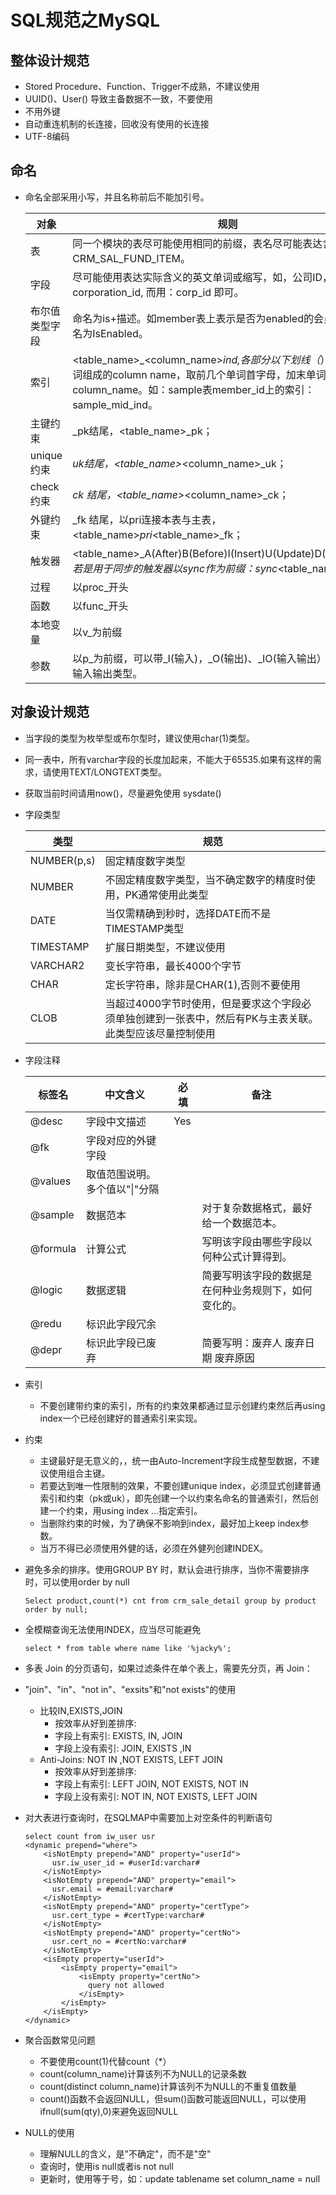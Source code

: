 # SQL规范之MySQL

## 整体设计规范

+ Stored Procedure、Function、Trigger不成熟，不建议使用
+ UUID()、User() 导致主备数据不一致，不要使用
+ 不用外键
+ 自动重连机制的长连接，回收没有使用的长连接
+ UTF-8编码



## 命名

+ 命名全部采用小写，并且名称前后不能加引号。

   | 对象           | 规则                                                         |
   | -------------- | ------------------------------------------------------------ |
   | 表             | 同一个模块的表尽可能使用相同的前缀，表名尽可能表达含义如： CRM_SAL_FUND_ITEM。 |
   | 字段           | 尽可能使用表达实际含义的英文单词或缩写，如，公司ID，不要使用：corporation_id, 而用：corp_id 即可。 |
   | 布尔值类型字段 | 命名为is+描述。如member表上表示是否为enabled的会员的字段命名为IsEnabled。 |
   | 索引           | <table_name>_<column_name>_ind,各部分以下划线（_）分割。多单词组成的column name，取前几个单词首字母，加末单词组成column_name。如：sample表member_id上的索引：sample_mid_ind。 |
   | 主键约束       | _pk结尾，<table_name>_pk；                                   |
   | unique约束     | _uk结尾，<table_name>_<column_name>_uk；                     |
   | check约束      | _ck 结尾，<table_name>_<column_name>_ck；                    |
   | 外键约束       | _fk 结尾，以pri连接本表与主表，<table_name>_pri_<table_name>_fk； |
   | 触发器         | <table_name>_A(After)B(Before)I(Insert)U(Update)D(Delete)_trg。 若是用于同步的触发器以sync作为前缀：sync_<table_name>_trg。 |
   | 过程           | 以proc_开头                                                  |
   | 函数           | 以func_开头                                                  |
   | 本地变量       | 以v_为前缀                                                   |
   | 参数           | 以p_为前缀，可以带_I(输入)，_O(输出)、_IO(输入输出）表示参数的输入输出类型。 |

  

## 对象设计规范

+ 当字段的类型为枚举型或布尔型时，建议使用char(1)类型。

+ 同一表中，所有varchar字段的长度加起来，不能大于65535.如果有这样的需求，请使用TEXT/LONGTEXT类型。

+ 获取当前时间请用now()，尽量避免使用 sysdate()

+ 字段类型

  | 类型        | 规范                                                         |
  | ----------- | ------------------------------------------------------------ |
  | NUMBER(p,s) | 固定精度数字类型                                             |
  | NUMBER      | 不固定精度数字类型，当不确定数字的精度时使用，PK通常使用此类型 |
  | DATE        | 当仅需精确到秒时，选择DATE而不是TIMESTAMP类型                |
  | TIMESTAMP   | 扩展日期类型，不建议使用                                     |
  | VARCHAR2    | 变长字符串，最长4000个字节                                   |
  | CHAR        | 定长字符串，除非是CHAR(1),否则不要使用                       |
  | CLOB        | 当超过4000字节时使用，但是要求这个字段必须单独创建到一张表中，然后有PK与主表关联。此类型应该尽量控制使用 |

+ 字段注释

  | 标签名   | 中文含义                       | 必填 | 备注                                                 |
  | -------- | ------------------------------ | ---- | ---------------------------------------------------- |
  | @desc    | 字段中文描述                   | Yes  |                                                      |
  | @fk      | 字段对应的外键字段             |      |                                                      |
  | @values  | 取值范围说明。多个值以"\|"分隔 |      |                                                      |
  | @sample  | 数据范本                       |      | 对于复杂数据格式，最好给一个数据范本。               |
  | @formula | 计算公式                       |      | 写明该字段由哪些字段以何种公式计算得到。             |
  | @logic   | 数据逻辑                       |      | 简要写明该字段的数据是在何种业务规则下，如何变化的。 |
  | @redu    | 标识此字段冗余                 |      |                                                      |
  | @depr    | 标识此字段已废弃               |      | 简要写明：废弃人 废弃日期 废弃原因                   |

+ 索引

  + 不要创建带约束的索引，所有的约束效果都通过显示创建约束然后再using index一个已经创建好的普通索引来实现。

+ 约束

  + 主键最好是无意义的，，统一由Auto-Increment字段生成整型数据，不建议使用组合主键。
  + 若要达到唯一性限制的效果，不要创建unique index，必须显式创建普通索引和约束（pk或uk），即先创建一个以约束名命名的普通索引，然后创建一个约束，用using index ...指定索引。
  + 当删除约束的时候，为了确保不影响到index，最好加上keep index参数。
  + 当万不得已必须使用外健的话，必须在外健列创建INDEX。

+ 避免多余的排序。使用GROUP BY 时，默认会进行排序，当你不需要排序时，可以使用order by null

  `Select product,count(*) cnt from crm_sale_detail group by product order by null;`

+ 全模糊查询无法使用INDEX，应当尽可能避免

  `select * from table where name like '%jacky%';`

+ 多表 Join 的分页语句，如果过滤条件在单个表上，需要先分页，再 Join：

+ "join"、"in"、"not in"、"exsits"和"not exists"的使用

  + 比较IN,EXISTS,JOIN
    + 按效率从好到差排序: 
    + 字段上有索引: EXISTS, IN, JOIN 
    + 字段上没有索引: JOIN, EXISTS ,IN
  + Anti-Joins: NOT IN ,NOT EXISTS, LEFT JOIN
    + 按效率从好到差排序: 
    + 字段上有索引: LEFT JOIN, NOT EXISTS, NOT IN 
    + 字段上没有索引: NOT IN, NOT EXISTS, LEFT JOIN

+ 对大表进行查询时，在SQLMAP中需要加上对空条件的判断语句

  ```
  select count from iw_user usr 
  <dynamic prepend="where"> 
      <isNotEmpty prepend="AND" property="userId"> 
      	usr.iw_user_id = #userId:varchar# 
      </isNotEmpty> 
      <isNotEmpty prepend="AND" property="email"> 
      	usr.email = #email:varchar# 
      </isNotEmpty> 
      <isNotEmpty prepend="AND" property="certType"> 
      	usr.cert_type = #certType:varchar# 
      </isNotEmpty> 
      <isNotEmpty prepend="AND" property="certNo"> 
      	usr.cert_no = #certNo:varchar# 
      </isNotEmpty> 
      <isEmpty property="userId"> 
          <isEmpty property="email"> 
              <isEmpty property="certNo"> 
              	query not allowed 
              </isEmpty> 
          </isEmpty> 
      </isEmpty> 
  </dynamic>
  ```

+ 聚合函数常见问题
  + 不要使用count(1)代替count（*） 
  + count(column_name)计算该列不为NULL的记录条数
  + count(distinct column_name)计算该列不为NULL的不重复值数量
  + count()函数不会返回NULL，但sum()函数可能返回NULL，可以使用ifnull(sum(qty),0)来避免返回NULL

+ NULL的使用

  + 理解NULL的含义，是"不确定"，而不是"空" 
  + 查询时，使用is null或者is not null
  + 更新时，使用等于号，如：update tablename set column_name = null